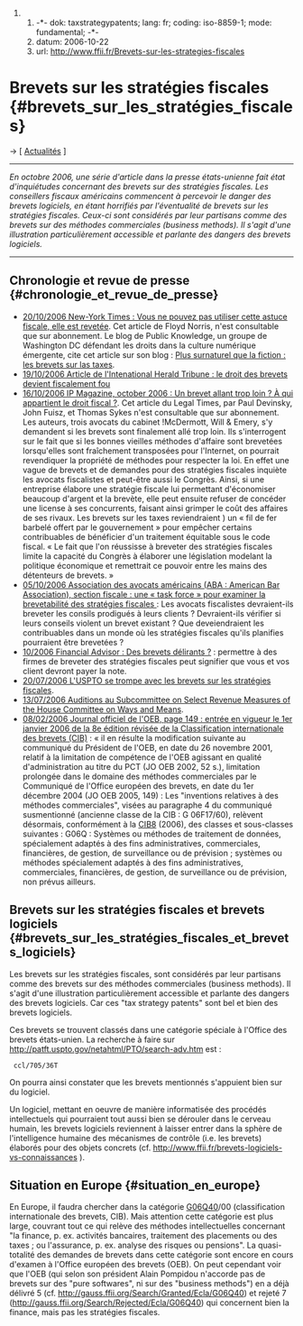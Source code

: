 1.  1.  -\*- dok: taxstrategypatents; lang: fr; coding: iso-8859-1;
        mode: fundamental; -\*-
    2.  datum: 2006-10-22
    3.  url: <http://www.ffii.fr/Brevets-sur-les-strategies-fiscales>

# Brevets sur les stratégies fiscales {#brevets_sur_les_stratégies_fiscales}

-\> \[ [ Actualités](SwpatcninoFr "wikilink") \]

------------------------------------------------------------------------

*En octobre 2006, une série d\'article dans la presse états-unienne fait
état d\'inquiétudes concernant des brevets sur des stratégies fiscales.
Les conseillers fiscaux américains commencent à percevoir le danger des
brevets logiciels, en étant horrifiés par l\'éventualité de brevets sur
les stratégies fiscales. Ceux-ci sont considérés par leur partisans
comme des brevets sur des méthodes commerciales (business methods). Il
s\'agit d\'une illustration particulièrement accessible et parlante des
dangers des brevets logiciels.*

------------------------------------------------------------------------

## Chronologie et revue de presse {#chronologie_et_revue_de_presse}

-   [20/10/2006 New-York Times : Vous ne pouvez pas utiliser cette
    astuce fiscale, elle est
    revetée](http://select.nytimes.com/2006/10/20/business/20norris.html "wikilink").
    Cet article de Floyd Norris, n\'est consultable que sur abonnement.
    Le blog de Public Knowledge, un groupe de Washington DC défendant
    les droits dans la culture numérique émergente, cite cet article sur
    son blog : [Plus surnaturel que la fiction : les brevets sur las
    taxes](http://www.publicknowledge.org/node/685 "wikilink").
-   [19/10/2006 Article de l\'Intenational Herald Tribune : le droit des
    brevets devient fiscalement
    fou](http://www.iht.com/bin/print_ipub.php?file=/articles/2006/10/19/business/norris20.php "wikilink")
-   [16/10/2006 IP Magazine, october 2006 : Un brevet allant trop loin ?
    À qui appartient le droit fiscal
    ?](http://www.law.com/jsp/dc/PubArticleDC.jsp?id=1159952724491 "wikilink").
    Cet article du Legal Times, par Paul Devinsky, John Fuisz, et Thomas
    Sykes n\'est consultable que sur abonnement. Les auteurs, trois
    avocats du cabinet !McDermott, Will & Emery, s\'y demandent si les
    brevets sont finalement allé trop loin. Ils s\'interrogent sur le
    fait que si les bonnes vieilles méthodes d\'affaire sont brevetées
    lorsqu\'elles sont fraîchement transposées pour l\'Internet, on
    pourrait revendiquer la propriété de méthodes pour respecter la loi.
    En effet une vague de brevets et de demandes pour des stratégies
    fiscales inquiète les avocats fiscalistes et peut-être aussi le
    Congrès. Ainsi, si une entreprise élabore une stratégie fiscale lui
    permettant d\'économiser beaucoup d\'argent et la brevète, elle peut
    ensuite refuser de concéder une license à ses concurrents, faisant
    ainsi grimper le coût des affaires de ses rivaux. Les brevets sur
    les taxes reviendraient ) un « fil de fer barbelé offert par le
    gouvernement » pour empêcher certains contribuables de bénéficier
    d\'un traitement équitable sous le code fiscal. « Le fait que l\'on
    réussisse à breveter des stratégies fiscales limite la capacité du
    Congrès à élaborer une législation modelant la politique économique
    et remettrait ce pouvoir entre les mains des détenteurs de brevets.
    »
-   [05/10/2006 Association des avocats américains (ABA : American Bar
    Association), section fiscale : une « task force » pour examiner la
    brevetabilité des stratégies fiscales
    ](http://www.abanet.org/tax/press/2006/patentingtaxstrategies.doc "wikilink")
    : Les avocats fiscalistes devraient-ils breveter les consils
    prodigués à leurs clients ? Devraient-ils vérifier si leurs conseils
    violent un brevet existant ? Que deveiendraient les contribuables
    dans un monde où les stratégies fiscales qu\'ils planifies
    pourraient être brevetées ?
-   [10/2006 Financial Advisor : Des brevets délirants
    ?](http://www.fa-mag.com/issues.php?id_content=2&idArticle=1333 "wikilink")
    : permettre à des firmes de breveter des stratégies fiscales peut
    signifier que vous et vos client devront payer la note.
-   [20/07/2006 L\'USPTO se trompe avec les brevets sur les stratégies
    fiscales](http://www.expertclick.com/NewsReleaseWire/default.cfm?Action=ReleaseDetail&ID=13238&NRWid=6167 "wikilink").
-   [13/07/2006 Auditions au Subcommittee on Select Revenue Measures of
    the House Committee on Ways and
    Means](http://waysandmeans.house.gov/hearings.asp?formmode=detail&hearing=492&comm=6 "wikilink").
-   [08/02/2006 Journal officiel de l\'OEB, page 149 : entrée en vigueur
    le 1er janvier 2006 de la 8e édition révisée de la Classification
    internationale des brevets
    (CIB)](http://www.european-patent-office.org/news/info/pdf/mitteilung_08_02_2006.pdf "wikilink")
    : « il en résulte la modification suivante au communiqué du
    Président de l\'OEB, en date du 26 novembre 2001, relatif à la
    limitation de compétence de l\'OEB agissant en qualité
    d\'administration au titre du PCT (JO OEB 2002, 52 s.), limitation
    prolongée dans le domaine des méthodes commerciales par le
    Communiqué de l\'Office européen des brevets, en date du 1er
    décembre 2004 (JO OEB 2005, 149) : Les \"inventions relatives à des
    méthodes commerciales\", visées au paragraphe 4 du communiqué
    susmentionné (ancienne classe de la CIB : G 06F17/60), relèvent
    désormais, conformément à la [CIB8](CIB8 "wikilink") (2006), des
    classes et sous-classes suivantes : G06Q : Systèmes ou méthodes de
    traitement de données, spécialement adaptés à des fins
    administratives, commerciales, financières, de gestion, de
    surveillance ou de prévision ; systèmes ou méthodes spécialement
    adaptés à des fins administratives, commerciales, financières, de
    gestion, de surveillance ou de prévision, non prévus ailleurs.

## Brevets sur les stratégies fiscales et brevets logiciels {#brevets_sur_les_stratégies_fiscales_et_brevets_logiciels}

Les brevets sur les stratégies fiscales, sont considérés par leur
partisans comme des brevets sur des méthodes commerciales (business
methods). Il s\'agit d\'une illustration particulièrement accessible et
parlante des dangers des brevets logiciels. Car ces \"tax strategy
patents\" sont bel et bien des brevets logiciels.

Ces brevets se trouvent classés dans une catégorie spéciale à l\'Office
des brevets états-unien. La recherche à faire sur
<http://patft.uspto.gov/netahtml/PTO/search-adv.htm> est :

` ccl/705/36T`

On pourra ainsi constater que les brevets mentionnés s\'appuient bien
sur du logiciel.

Un logiciel, mettant en oeuvre de manière informatisée des procédés
intellectuels qui pourraient tout aussi bien se dérouler dans le cerveau
humain, les brevets logiciels reviennent à laisser entrer dans la sphère
de l\'intelligence humaine des mécanismes de contrôle (i.e. les brevets)
élaborés pour des objets concrets (cf.
<http://www.ffii.fr/brevets-logiciels-vs-connaissances> ).

## Situation en Europe {#situation_en_europe}

En Europe, il faudra chercher dans la catégorie
[G06Q40](G06Q40 "wikilink")/00 (classification internationale des
brevets, CIB). Mais attention cette catégorie est plus large, couvrant
tout ce qui relève des méthodes intellectuelles concernant \"la finance,
p. ex. activités bancaires, traitement des placements ou des taxes ; ou
l\'assurance, p. ex. analyse des risques ou pensions\". La
quasi-totalité des demandes de brevets dans cette catégorie sont encore
en cours d\'examen à l\'Office européen des brevets (OEB). On peut
cependant voir que l\'OEB (qui selon son président Alain Pompidou
n\'accorde pas de brevets sur des \"pure softwares\", ni sur des
\"business methods\") en a déjà délivré 5 (cf.
<http://gauss.ffii.org/Search/Granted/Ecla/G06Q40>) et rejeté 7
(http://gauss.ffii.org/Search/Rejected/Ecla/G06Q40) qui concernent bien
la finance, mais pas les stratégies fiscales.
